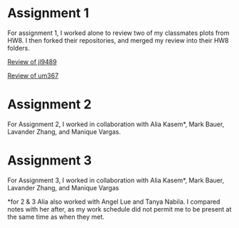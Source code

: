 # Assignment 1

For assignment 1, I worked alone to review two of my classmates plots from HW8. I then forked their repositories, and merged my review into their HW8 folders.


[Review of jl9489](../HW9_KC116/jl9489_PlotReview_KC116.md)

[Review of um367](../HW9_KC116/um367_PlotReview_KC116.md)

# Assignment 2

For Assignment 2, I worked in collaboration with Alia Kasem*, Mark Bauer, Lavander Zhang, and Manique Vargas.


# Assignment 3

For Assignment 3, I worked in collaboration with Alia Kasem*, Mark Bauer, Lavander Zhang, and Manique Vargas


*for 2 & 3
Alia also worked with Angel Lue and Tanya Nabila. I compared notes with her after, as my work schedule did not permit me to be present at the same time as when they met.  
